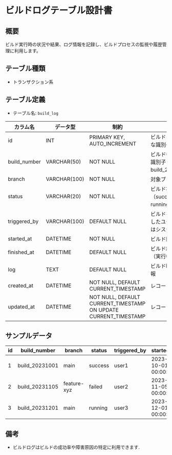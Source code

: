 # ビルドログテーブル設計書

## 概要
ビルド実行時の状況や結果、ログ情報を記録し、ビルドプロセスの監視や履歴管理に利用します。

## テーブル種類
- トランザクション系

## テーブル定義
- テーブル名: `build_log`

| カラム名      | データ型      | 制約                                      | 説明                                  |
|---------------|---------------|-------------------------------------------|---------------------------------------|
| id            | INT           | PRIMARY KEY, AUTO_INCREMENT               | ビルドログの一意な識別子               |
| build_number  | VARCHAR(50)   | NOT NULL                                  | ビルド番号または識別子（例: build_20231001） |
| branch        | VARCHAR(100)  | NOT NULL                                  | 対象ブランチ名                        |
| status        | VARCHAR(20)   | NOT NULL                                  | ビルド状態（success, failed, running 等） |
| triggered_by  | VARCHAR(100)  | DEFAULT NULL                              | ビルドをトリガーしたユーザーまたはシステム |
| started_at    | DATETIME      | NOT NULL                                  | ビルド開始日時                        |
| finished_at   | DATETIME      | DEFAULT NULL                              | ビルド終了日時（実行中はNULL）         |
| log           | TEXT          | DEFAULT NULL                              | ビルド時のログ情報                    |
| created_at    | DATETIME      | NOT NULL, DEFAULT CURRENT_TIMESTAMP       | レコード作成日時                      |
| updated_at    | DATETIME      | NOT NULL, DEFAULT CURRENT_TIMESTAMP ON UPDATE CURRENT_TIMESTAMP | レコード更新日時    |

## サンプルデータ

| id | build_number    | branch       | status  | triggered_by | started_at           | finished_at          | log           | created_at           | updated_at           |
|----|-----------------|--------------|---------|--------------|----------------------|----------------------|---------------|----------------------|----------------------|
| 1  | build_20231001  | main         | success | user1        | 2023-10-01 00:00:00  | 2023-10-01 01:00:00  | Build success | 2023-10-01 00:00:00  | 2023-10-01 00:00:00  |
| 2  | build_20231105  | feature-xyz  | failed  | user2        | 2023-11-05 00:00:00  | 2023-11-05 01:00:00  | Build failed  | 2023-11-05 00:00:00  | 2023-11-05 00:00:00  |
| 3  | build_20231201  | main         | running | user3        | 2023-12-01 00:00:00  | NULL                 | NULL          | 2023-12-01 00:00:00  | 2023-12-01 00:00:00  |

## 備考
- ビルドログはビルドの成功率や障害原因の特定に利用できます.
